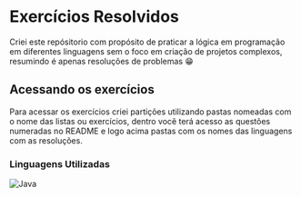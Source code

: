 # Exercícios Resolvidos
Criei este repósitorio com propósito de praticar a lógica em programação em diferentes linguagens sem o foco em criação de projetos complexos, resumindo é apenas resoluções de problemas 😁

## Acessando os exercícios
Para acessar os exercícios criei partições utilizando pastas nomeadas com o nome das listas ou exercícios, dentro você terá acesso as questões numeradas no README e logo acima pastas com 
os nomes das linguagens com as resoluções.

### Linguagens Utilizadas
![Java](https://img.shields.io/badge/java-%23ED8B00.svg?style=for-the-badge&logo=openjdk&logoColor=white)
